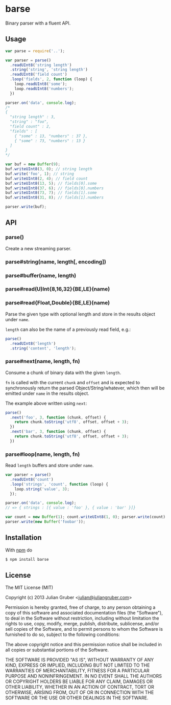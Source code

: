 
# barse

Binary parser with a fluent API.

## Usage

```js
var parse = require('..');

var parser = parse()
  .readUInt8('string length')
  .string('string', 'string length')
  .readUInt8('field count')
  .loop('fields', 2, function (loop) {
    loop.readUInt8('some');
    loop.readUInt8('numbers');
  })

parser.on('data', console.log);
/*
{
  "string length" : 3,
  "string" : "foo",
  "field count" : 2,
  "fields" : [
    { "some" : 13, "numbers" : 37 },
    { "some" : 73, "numbers" : 13 }
  ]
}
*/

var buf = new Buffer(9);
buf.writeUInt8(3, 0); // string length
buf.write('foo', 1); // string
buf.writeUInt8(2, 4); // field count
buf.writeUInt8(13, 5); // fields[0].some
buf.writeUInt8(37, 6); // fields[0].numbers
buf.writeUInt8(73, 7); // fields[1].some
buf.writeUInt8(31, 8); // fields[1].numbers

parser.write(buf);
```

## API

### parse()

Create a new streaming parser.

### parse#string(name, length[, encoding])
### parse#buffer(name, length)
### parse#read(U)Int{8,16,32}{BE,LE}(name)
### parse#read{Float,Double}{BE,LE}(name)

Parse the given type with optional length and store in the results object under
`name`.

`length` can also be the name of a previously read field, e.g.:

```js
parse()
  .readUInt8('length')
  .string('content', 'length');
```

### parse#next(name, length, fn)

Consume a chunk of binary data with the given `length`.

`fn` is called with the current `chunk` and `offset` and is expected to synchronously return the parsed Object/String/whatever, which then will be emitted under `name` in the results object.

The example above written using `next`:

```js
parse()
  .next('foo', 3, function (chunk, offset) {
    return chunk.toString('utf8', offset, offset + 3);
  })
  .next('bar', 3, function (chunk, offset) {
    return chunk.toString('utf8', offset, offset + 3);
  })
```

### parse#loop(name, length, fn)

Read `length` buffers and store under `name`.

```js
var parser = parse()
  .readUInt8('count')
  .loop('strings', 'count', function (loop) {
    loop.string('value', 3);
  });

parser.on('data', console.log);
// => { strings : [{ value : 'foo' }, { value : 'bar' }]}

var count = new Buffer(1); count.writeUInt8(1, 0); parser.write(count);
parser.write(new Buffer('foobar'));
```

## Installation

With [npm](http://npmjs.org) do

```bash
$ npm install barse
```

## License

The MIT License (MIT)

Copyright (c) 2013 Julian Gruber &lt;julian@juliangruber.com&gt;

Permission is hereby granted, free of charge, to any person obtaining a copy
of this software and associated documentation files (the "Software"), to deal
in the Software without restriction, including without limitation the rights
to use, copy, modify, merge, publish, distribute, sublicense, and/or sell
copies of the Software, and to permit persons to whom the Software is
furnished to do so, subject to the following conditions:

The above copyright notice and this permission notice shall be included in
all copies or substantial portions of the Software.

THE SOFTWARE IS PROVIDED "AS IS", WITHOUT WARRANTY OF ANY KIND, EXPRESS OR
IMPLIED, INCLUDING BUT NOT LIMITED TO THE WARRANTIES OF MERCHANTABILITY,
FITNESS FOR A PARTICULAR PURPOSE AND NONINFRINGEMENT. IN NO EVENT SHALL THE
AUTHORS OR COPYRIGHT HOLDERS BE LIABLE FOR ANY CLAIM, DAMAGES OR OTHER
LIABILITY, WHETHER IN AN ACTION OF CONTRACT, TORT OR OTHERWISE, ARISING FROM,
OUT OF OR IN CONNECTION WITH THE SOFTWARE OR THE USE OR OTHER DEALINGS IN
THE SOFTWARE.
